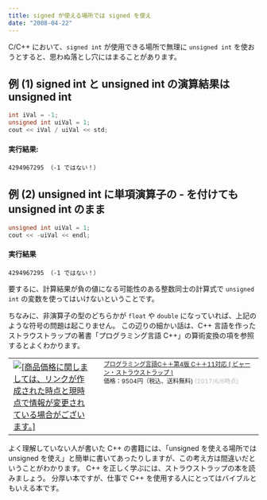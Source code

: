 ```yaml
---
title: signed が使える場所では signed を使え
date: "2008-04-22"
---
```


C/C++ において、`signed int` が使用できる場所で無理に `unsigned int` を使おうとすると、思わぬ落とし穴にはまることがあります。

例 (1) signed int と unsigned int の演算結果は unsigned int
----

~~~ cpp
int iVal = -1;
unsigned int uiVal = 1;
cout << iVal / uiVal << std;
~~~

#### 実行結果:

~~~
4294967295 （-1 ではない！）
~~~

例 (2) unsigned int に単項演算子の - を付けても unsigned int のまま
----

~~~ cpp
unsigned int uiVal = 1;
cout << -uiVal << endl;
~~~

#### 実行結果

~~~
4294967295 （-1 ではない！）
~~~

要するに、計算結果が負の値になる可能性のある整数同士の計算式で `unsigned int` の変数を使ってはいけないということです。

ちなみに、非演算子の型のどちらかが `float` や `double` になっていれば、上記のような符号の問題は起こりません。
この辺りの細かい話は、C++ 言語を作ったストラウストラップの著書「プログラミング言語 C++」の算術変換の項を参照するとよくわかります。

<table><tr><td><a href="https://hb.afl.rakuten.co.jp/hgc/144180a1.9ac213ee.144180a2.e4d0f394/?pc=https%3A%2F%2Fitem.rakuten.co.jp%2Fbook%2F13037267%2F&m=http%3A%2F%2Fm.rakuten.co.jp%2Fbook%2Fi%2F17220687%2F&link_type=picttext&ut=eyJwYWdlIjoiaXRlbSIsInR5cGUiOiJwaWN0dGV4dCIsInNpemUiOiIzMDB4MzAwIiwibmFtIjoxLCJuYW1wIjoicmlnaHQiLCJjb20iOjAsImNvbXAiOiJyaWdodCIsInByaWNlIjoxLCJib3IiOjAsImNvbCI6MH0%3D" target="_blank" rel="nofollow" style="word-wrap:break-word;"  ><img src="https://hbb.afl.rakuten.co.jp/hgb/144180a1.9ac213ee.144180a2.e4d0f394/?me_id=1213310&item_id=17220687&m=https%3A%2F%2Fthumbnail.image.rakuten.co.jp%2F%400_mall%2Fbook%2Fcabinet%2F5954%2F9784797375954.jpg%3F_ex%3D80x80&pc=https%3A%2F%2Fthumbnail.image.rakuten.co.jp%2F%400_mall%2Fbook%2Fcabinet%2F5954%2F9784797375954.jpg%3F_ex%3D300x300&s=300x300&t=picttext" border="0" style="margin:2px" alt="[商品価格に関しましては、リンクが作成された時点と現時点で情報が変更されている場合がございます。]" title="[商品価格に関しましては、リンクが作成された時点と現時点で情報が変更されている場合がございます。]"></a></td><td style="vertical-align:top;width:310px;"><p style="font-size:12px;line-height:1.4em;text-align:left;margin:0px;padding:2px 6px;word-wrap:break-word"><a href="https://hb.afl.rakuten.co.jp/hgc/144180a1.9ac213ee.144180a2.e4d0f394/?pc=https%3A%2F%2Fitem.rakuten.co.jp%2Fbook%2F13037267%2F&m=http%3A%2F%2Fm.rakuten.co.jp%2Fbook%2Fi%2F17220687%2F&link_type=picttext&ut=eyJwYWdlIjoiaXRlbSIsInR5cGUiOiJwaWN0dGV4dCIsInNpemUiOiIzMDB4MzAwIiwibmFtIjoxLCJuYW1wIjoicmlnaHQiLCJjb20iOjAsImNvbXAiOiJyaWdodCIsInByaWNlIjoxLCJib3IiOjAsImNvbCI6MH0%3D" target="_blank" rel="nofollow" style="word-wrap:break-word;"  >プログラミング言語C＋＋第4版 C＋＋11対応 [ ビャーン・ストラウストラップ ]</a><br><span >価格：9504円（税込、送料無料)</span> <span style="color:#BBB">(2017/6/6時点)</span></p></td><tr></table>

よく理解していない人が書いた C++ の書籍には、「unsigned を使える場所では unsigned を使え」と簡単に書いてあったりしますが、この考え方は間違いだということがわかります。
C++ を正しく学ぶには、ストラウストラップの本を読みましょう。
分厚い本ですが、仕事で C++ を使用する人にとってはバイブルともいえる本です。


